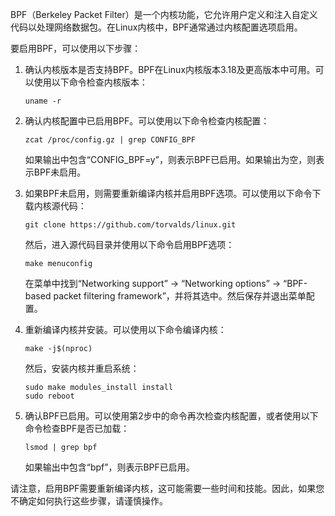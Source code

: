 BPF（Berkeley Packet Filter）是一个内核功能，它允许用户定义和注入自定义代码以处理网络数据包。在Linux内核中，BPF通常通过内核配置选项启用。

要启用BPF，可以使用以下步骤：

1. 确认内核版本是否支持BPF。BPF在Linux内核版本3.18及更高版本中可用。可以使用以下命令检查内核版本：

   ```
   uname -r
   ```

2. 确认内核配置中已启用BPF。可以使用以下命令检查内核配置：

   ```
   zcat /proc/config.gz | grep CONFIG_BPF
   ```

   如果输出中包含“CONFIG_BPF=y”，则表示BPF已启用。如果输出为空，则表示BPF未启用。

3. 如果BPF未启用，则需要重新编译内核并启用BPF选项。可以使用以下命令下载内核源代码：

   ```
   git clone https://github.com/torvalds/linux.git
   ```

   然后，进入源代码目录并使用以下命令启用BPF选项：

   ```
   make menuconfig
   ```

   在菜单中找到“Networking support” -> “Networking options” -> “BPF-based packet filtering framework”，并将其选中。然后保存并退出菜单配置。

4. 重新编译内核并安装。可以使用以下命令编译内核：

   ```
   make -j$(nproc)
   ```

   然后，安装内核并重启系统：

   ```
   sudo make modules_install install
   sudo reboot
   ```

5. 确认BPF已启用。可以使用第2步中的命令再次检查内核配置，或者使用以下命令检查BPF是否已加载：

   ```
   lsmod | grep bpf
   ```

   如果输出中包含“bpf”，则表示BPF已启用。

请注意，启用BPF需要重新编译内核，这可能需要一些时间和技能。因此，如果您不确定如何执行这些步骤，请谨慎操作。